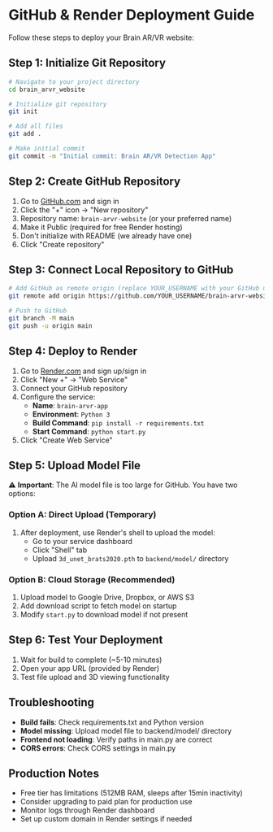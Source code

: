 # GitHub & Render Deployment Guide

Follow these steps to deploy your Brain AR/VR website:

## Step 1: Initialize Git Repository

```bash
# Navigate to your project directory
cd brain_arvr_website

# Initialize git repository
git init

# Add all files
git add .

# Make initial commit
git commit -m "Initial commit: Brain AR/VR Detection App"
```

## Step 2: Create GitHub Repository

1. Go to [GitHub.com](https://github.com) and sign in
2. Click the "+" icon → "New repository"
3. Repository name: `brain-arvr-website` (or your preferred name)
4. Make it Public (required for free Render hosting)
5. Don't initialize with README (we already have one)
6. Click "Create repository"

## Step 3: Connect Local Repository to GitHub

```bash
# Add GitHub as remote origin (replace YOUR_USERNAME with your GitHub username)
git remote add origin https://github.com/YOUR_USERNAME/brain-arvr-website.git

# Push to GitHub
git branch -M main
git push -u origin main
```

## Step 4: Deploy to Render

1. Go to [Render.com](https://render.com) and sign up/sign in
2. Click "New +" → "Web Service"
3. Connect your GitHub repository
4. Configure the service:
   - **Name**: `brain-arvr-app`
   - **Environment**: `Python 3`
   - **Build Command**: `pip install -r requirements.txt`
   - **Start Command**: `python start.py`
5. Click "Create Web Service"

## Step 5: Upload Model File

⚠️ **Important**: The AI model file is too large for GitHub. You have two options:

### Option A: Direct Upload (Temporary)
1. After deployment, use Render's shell to upload the model:
   - Go to your service dashboard
   - Click "Shell" tab
   - Upload `3d_unet_brats2020.pth` to `backend/model/` directory

### Option B: Cloud Storage (Recommended)
1. Upload model to Google Drive, Dropbox, or AWS S3
2. Add download script to fetch model on startup
3. Modify `start.py` to download model if not present

## Step 6: Test Your Deployment

1. Wait for build to complete (~5-10 minutes)
2. Open your app URL (provided by Render)
3. Test file upload and 3D viewing functionality

## Troubleshooting

- **Build fails**: Check requirements.txt and Python version
- **Model missing**: Upload model file to backend/model/ directory
- **Frontend not loading**: Verify paths in main.py are correct
- **CORS errors**: Check CORS settings in main.py

## Production Notes

- Free tier has limitations (512MB RAM, sleeps after 15min inactivity)
- Consider upgrading to paid plan for production use
- Monitor logs through Render dashboard
- Set up custom domain in Render settings if needed 